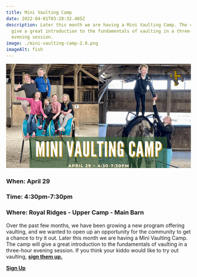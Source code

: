 ```yaml
---
title: Mini Vaulting Camp
date: 2022-04-01T03:28:32.405Z
description: Later this month we are having a Mini Vaulting Camp. The camp will
  give a great introduction to the fundamentals of vaulting in a three-hour
  evening session.
image: ./mini-vaulting-camp-2.0.png
imageAlt: fish
---
```

![Vaulting Camp](mini-vaulting-camp-2.0.png "Mini Vaulting Camp")

### When: April 29

### Time: 4:30pm-7:30pm

### Where: Royal Ridges - Upper Camp - Main Barn

Over the past few months, we have been growing a new program offering vaulting, and we wanted to open up an opportunity for the community to get a chance to try it out. Later this month we are having a Mini Vaulting Camp. The camp will give a great introduction to the fundamentals of vaulting in a three-hour evening session. If you think your kiddo would like to try out vaulting, **[sign them up.](https://www.ultracamp.com/info/sessiondetail.aspx?idCamp=1145&campCode=151&idSession=358082)**



**[Sign Up](https://www.ultracamp.com/info/sessiondetail.aspx?idCamp=1145&campCode=151&idSession=358082)**